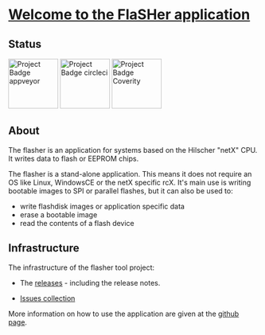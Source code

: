 # [Welcome to the FlaSHer application](https://muhkuh-sys.github.io/org.muhkuh.tools-flasher_pt/)

## Status

<img src="https://ci.appveyor.com/api/projects/status/github/muhkuh-sys/org.muhkuh.tools-flasher?svg=true" alt="Project Badge appveyor" width="100">

<img src="https://circleci.com/gh/muhkuh-sys/org.muhkuh.tools-flasher.svg?style=shield" alt="Project Badge circleci" width="100">

<img src="https://img.shields.io/coverity/scan/9318.svg" alt="Project Badge Coverity" width="100">

## About

The flasher is an application for systems based on the Hilscher "netX" CPU. It writes data to flash or EEPROM chips.

The flasher is a stand-alone application. This means it does not require an OS like Linux, WindowsCE or the netX specific rcX.
It's main use is writing bootable images to SPI or parallel flashes, but it can also be used to:

- write flashdisk images or application specific data
- erase a bootable image
- read the contents of a flash device


## Infrastructure

The infrastructure of the flasher tool project:

- The [releases](https://github.com/muhkuh-sys/org.muhkuh.tools-flasher_pt/releases) - including the release notes.

- [Issues collection](https://github.com/muhkuh-sys/org.muhkuh.tools-flasher_pt/issues)

More information on how to use the application are given at the [github page](https://muhkuh-sys.github.io/org.muhkuh.tools-flasher_pt/).
